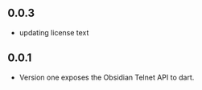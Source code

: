## 0.0.3

-   updating license text

## 0.0.1

-   Version one exposes the Obsidian Telnet API to dart.
